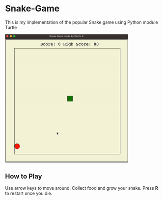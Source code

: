 # Snake-Game

This is my implementation of the popular Snake game using Python module Turtle

<img src="snake-demo.gif" width="400"/>

## How to Play

Use arrow keys to move around. Collect food and grow your snake. Press <b>R</b> to restart once you die.
